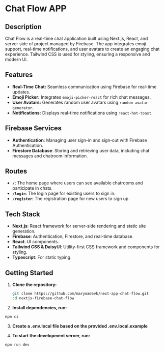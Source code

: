 # Chat Flow APP

## Description

Chat Flow is a real-time chat application built using Next.js, React, and server side of project managed by Firebase. The app integrates emoji support, real-time notifications, and user avatars to create an engaging chat experience. Tailwind CSS is used for styling, ensuring a responsive and modern UI.

## Features

- **Real-Time Chat:** Seamless communication using Firebase for real-time updates.
- **Emoji Picker:** Integrates `emoji-picker-react` for rich chat messages.
- **User Avatars:** Generates random user avatars using `random-avatar-generator`.
- **Notifications:** Displays real-time notifications using `react-hot-toast`.

## Firebase Services

- **Authentication**: Managing user sign-in and sign-out with Firebase Authentication.
- **Firestore Database**: Storing and retrieving user data, including chat messages and chatroom information.
  
## Routes

- **`/`**: The home page where users can see available chatrooms and participate in chats.
- **`/login`**: The login page for existing users to sign in.
- **`/register`**: The registration page for new users to sign up.

## Tech Stack

- **Next.js**: React framework for server-side rendering and static site generation.
- **Firebase**: Authentication, Firestore, and real-time database.
- **React**: UI components.
- **Tailwind CSS & DaisyUI**: Utility-first CSS framework and components for styling.
- **Typescript**: For static typing.

## Getting Started

1. **Clone the repository:**

   ```bash
   git clone https://github.com/marynadevk/next-app-chat-flow.git
   cd nextjs-firebase-chat-flow
   ```
2. **Install dependencies, run:**
```sh
npm ci
```
3. **Create a .env.local file based on the provided .env.local.example**

4. **To start the development server, run:**
```sh
npm run dev
```
